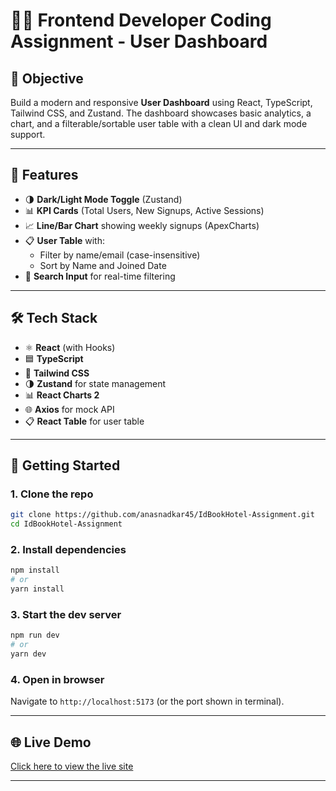 
# 🧑‍💻 Frontend Developer Coding Assignment - User Dashboard

## 📌 Objective

Build a modern and responsive **User Dashboard** using React, TypeScript, Tailwind CSS, and Zustand. The dashboard showcases basic analytics, a chart, and a filterable/sortable user table with a clean UI and dark mode support.

---

## 🧩 Features

- 🌗 **Dark/Light Mode Toggle** (Zustand)
- 📊 **KPI Cards** (Total Users, New Signups, Active Sessions)
- 📈 **Line/Bar Chart** showing weekly signups (ApexCharts)
- 📋 **User Table** with:
  - Filter by name/email (case-insensitive)
  - Sort by Name and Joined Date
- 🔎 **Search Input** for real-time filtering

---

## 🛠 Tech Stack

- ⚛️ **React** (with Hooks)
- 🟦 **TypeScript**
- 🎨 **Tailwind CSS**
- 🌗 **Zustand** for state management
- 📊 **React Charts 2**
- 🌐 **Axios** for mock API
- 📋 **React Table** for user table

---


## 🚀 Getting Started

### 1. Clone the repo

```bash
git clone https://github.com/anasnadkar45/IdBookHotel-Assignment.git
cd IdBookHotel-Assignment
```

### 2. Install dependencies

```bash
npm install
# or
yarn install
```

### 3. Start the dev server

```bash
npm run dev
# or
yarn dev
```

### 4. Open in browser

Navigate to `http://localhost:5173` (or the port shown in terminal).

---

## 🌐 Live Demo

[Click here to view the live site](https://id-book-hotel-assignment.vercel.app/)

---
